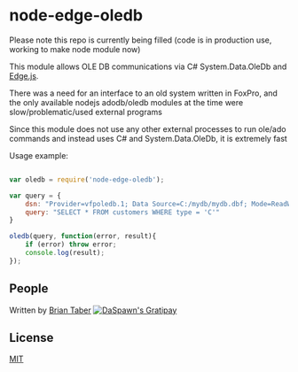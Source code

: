 node-edge-oledb
====

Please note this repo is currently being filled (code is in production use, working to make node module now)



This module allows OLE DB communications via C# System.Data.OleDb and [Edge.js](https://github.com/tjanczuk/edge).  

There was a need for an interface to an old system written in FoxPro, and the only available nodejs adodb/oledb modules at the time were slow/problematic/used external programs

Since this module does not use any other external processes to run ole/ado commands and instead uses C# and System.Data.OleDb, it is extremely fast

Usage example:

```javascript

var oledb = require('node-edge-oledb');

var query = {
	dsn: "Provider=vfpoledb.1; Data Source=C:/mydb/mydb.dbf; Mode=ReadWrite|Share Deny None;",
	query: "SELECT * FROM customers WHERE type = 'C'"
}

oledb(query, function(error, result){
	if (error) throw error;
	console.log(result);
});	


```

## People
Written by [Brian Taber](https://github.com/DaSpawn) [![DaSpawn's Gratipay][gratipay-image-daspawn]][gratipay-url-daspawn]

## License

  [MIT](LICENSE)
  
[gratipay-url-daspawn]: https://gratipay.com/~DaSpawn
[gratipay-image-daspawn]: https://img.shields.io/gratipay/team/daspawn.svg
